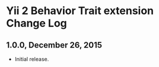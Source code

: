 Yii 2 Behavior Trait extension Change Log
=========================================

1.0.0, December 26, 2015
------------------------

- Initial release.

